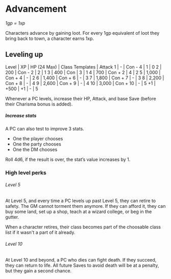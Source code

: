 # Advancement 

*1gp = 1xp*

Characters advance by gaining loot. 
For every 1gp equivalent of loot they bring back to town, a character earns
1xp.

## Leveling up

Level | XP | HP (24 Max) | Class Templates | Attack
1 | - | Con - 4 | 1 | 0
2 | 200 | Con - 2 | 2 | 1
3 | 400 | Con | 3 | 1
4 | 700 | Con + 2 | 4 | 2
5 | 1,000 | Con + 4 | - | 2
6 | 1,400 | Con + 6 | - | 3
7 | 1,800 | Con + 7 | - | 3
8 | 2,200 | Con + 8 | - | 4
9 | 2,600 | Con + 9 | - | 4
10 | 3,000 | Con + 10 | - | 5
+1 | +500 | +1 | - | 5

Whenever a PC levels, increase their HP, Attack, and base Save
(before their Charisma bonus is added). 

##### Increase stats

A PC can also test to improve 3 stats. 

- One the player chooses
- One the party chooses
- One the DM chooses

Roll 4d6, if the result is over, the stat’s value increases by 1.

### High level perks

###### Level 5

At Level 5, and every time a PC levels up past Level 5, they can
retire to safety. The GM cannot torment them anymore. If they
can afford it, they can buy some land, set up a shop, teach at a
wizard college, or beg in the gutter. 

When a character retires, their class becomes part of the choosable class list
if it wasn't a part of it already.

###### Level 10

At Level 10 and beyond, a
PC who dies can fight death. If they succeed, they can return to
life. All future Saves to avoid death will be at a penalty, but they
gain a second chance.
